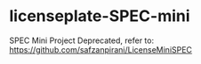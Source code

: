 # licenseplate-SPEC-mini
SPEC Mini Project
Deprecated, refer to: https://github.com/safzanpirani/LicenseMiniSPEC
